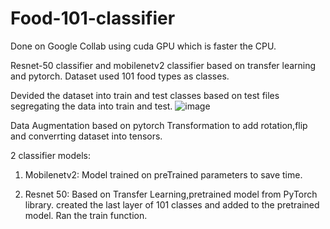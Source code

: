 # Food-101-classifier
Done on Google Collab using cuda GPU which is faster the CPU.

Resnet-50 classifier and mobilenetv2 classifier based on transfer learning  and pytorch.
Dataset used 101 food types as classes. 

Devided the dataset into train and test classes based on test files segregating the data into train and test.
![image](https://user-images.githubusercontent.com/53693971/119274717-e9164380-bc2e-11eb-804f-da9aec97bd20.png)

Data Augmentation based on pytorch Transformation to add rotation,flip and converrting dataset into tensors.

2 classifier models:

1. Mobilenetv2:
Model trained on preTrained parameters to save time. 

2. Resnet 50:
Based on Transfer Learning,pretrained model from PyTorch library.
created the last layer of 101 classes and added to the pretrained model. Ran the train function.



